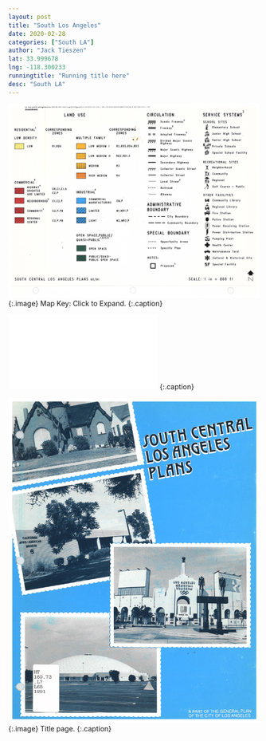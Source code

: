 ```yaml
---
layout: post
title: "South Los Angeles"
date: 2020-02-28
categories: ["South LA"]
author: "Jack Tieszen"
lat: 33.999678
lng: -118.300233
runningtitle: "Running title here"
desc: "South LA"
---
```


![Key](images/Key.jpg)
   {:.image}
Map Key: Click to Expand. 
   {:.caption} 

 ![Full Data](images/South_LA.pdf)
   {:.caption} 

![Title Page](images/South_LA_Page_01.jpg)
   {:.image}
Title page.
   {:.caption} 
